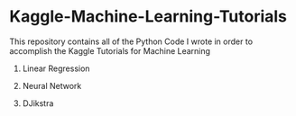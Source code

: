 # Kaggle-Machine-Learning-Tutorials
This repository contains all of the Python Code I wrote in order to accomplish the Kaggle Tutorials for Machine Learning

1) Linear Regression

2) Neural Network

3) DJikstra

